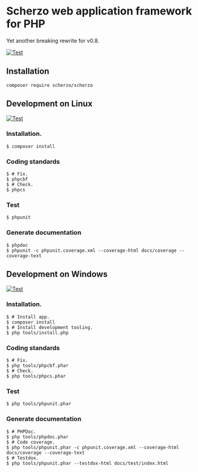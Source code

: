 # Scherzo web application framework for PHP

Yet another breaking rewrite for v0.8.

[![Test](https://github.com/scherzo-framework/scherzo/actions/workflows/ci.yaml/badge.svg)](https://github.com/scherzo-framework/scherzo/actions/workflows/ci.yaml)

## Installation
```console
composer require scherzo/scherzo
```
## Development on Linux

[![Test](https://github.com/scherzo-framework/scherzo/actions/workflows/ci.yaml/badge.svg?branch=develop)](https://github.com/scherzo-framework/scherzo/actions/workflows/ci.yaml)

### Installation.
```console
$ composer install
```

### Coding standards
```console
$ # Fix.
$ phpcbf
$ # Check.
$ phpcs
```

### Test
```console
$ phpunit
```

### Generate documentation
```console
$ phpdoc
$ phpunit -c phpunit.coverage.xml --coverage-html docs/coverage --coverage-text

```

## Development on Windows

[![Test](https://github.com/scherzo-framework/scherzo/actions/workflows/ci.yaml/badge.svg?branch=develop)](https://github.com/scherzo-framework/scherzo/actions/workflows/ci.yaml)

### Installation.
```console
$ # Install app.
$ composer install
$ # Install development tooling.
$ php tools/install.php
```

### Coding standards
```console
$ # Fix.
$ php tools/phpcbf.phar
$ # Check.
$ php tools/phpcs.phar
```

### Test
```console
$ php tools/phpunit.phar
```

### Generate documentation
```console
$ # PHPDoc.
$ php tools/phpdoc.phar
$ # Code coverage.
$ php tools/phpunit.phar -c phpunit.coverage.xml --coverage-html docs/coverage --coverage-text
$ # Testdox.
$ php tools/phpunit.phar --testdox-html docs/test/index.html
```

